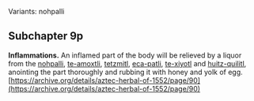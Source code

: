 Variants: nohpalli  

## Subchapter 9p  
**Inflammations.** An inflamed part of the body will be relieved by a liquor from the [nohpalli](Nopalli.md), [te-amoxtli](Te-amoxtli.md), [tetzmitl](Tetzmitl.md), [eca-patli](Eca-patli.md), [te-xiyotl](Te-xiyotl.md) and [huitz-quilitl](Huitz-quilitl.md), anointing the part thoroughly and rubbing it with honey and yolk of egg.  
[https://archive.org/details/aztec-herbal-of-1552/page/90](https://archive.org/details/aztec-herbal-of-1552/page/90)  

